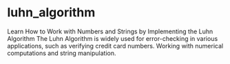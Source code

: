 # luhn_algorithm
Learn How to Work with Numbers and Strings by Implementing the Luhn Algorithm
The Luhn Algorithm is widely used for error-checking in various applications, such as verifying credit card numbers. Working with numerical computations and string manipulation.
